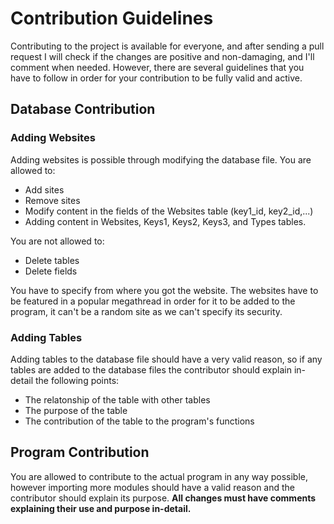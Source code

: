 # Contribution Guidelines
Contributing to the project is available for everyone, and after sending a pull request I will check if the changes are positive and non-damaging, and I'll comment when needed.
However, there are several guidelines that you have to follow in order for your contribution to be fully valid and active.

## Database Contribution
### Adding Websites
Adding websites is possible through modifying the database file. You are allowed to:
- Add sites
- Remove sites
- Modify content in the fields of the Websites table (key1_id, key2_id,...)
- Adding content in Websites, Keys1, Keys2, Keys3, and Types tables.

You are not allowed to:
- Delete tables
- Delete fields

You have to specify from where you got the website. The websites have to be featured in a popular megathread in order for it to be added to the program, it can't be a random site as we can't specify its security.

### Adding Tables
Adding tables to the database file should have a very valid reason, so if any tables are added to the database files the contributor should explain in-detail the following points:
- The relatonship of the table with other tables
- The purpose of the table
- The contribution of the table to the program's functions


## Program Contribution
You are allowed to contribute to the actual program in any way possible, however importing more modules should have a valid reason and the contributor should explain its purpose.
<strong>All changes must have comments explaining their use and purpose in-detail.</strong>
